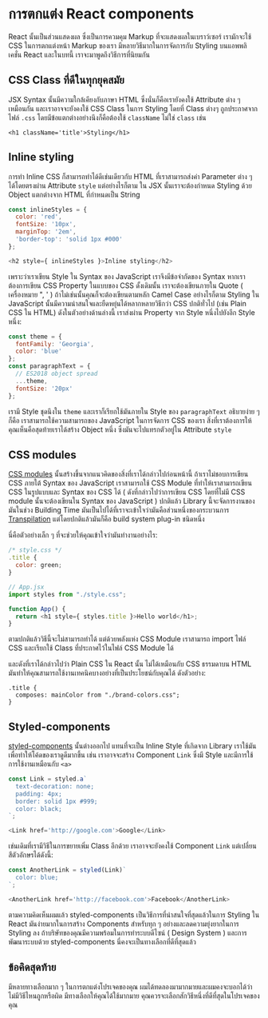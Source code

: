 # การตกแต่ง React components

React นั้นเป็นส่วนแสดงผล ซึ่งเป็นการควมคุม Markup ที่จะแสดงผลในเบราว์เซอร์ เรามักจะใช้ CSS ในการตกแต่งหน้า Markup ของเรา มีหลายวิธีมากในการจัดการกับ Styling บนแอพพลิเคชั่น React และในบทนี้ เราจะมาพูดถึงวิธีการที่นิยมกัน

## CSS Class ที่ดีในทุกยุคสมัย

JSX Syntax นั้นมีความใกล้เคียงกับภาษา HTML ซึ่งนั่นก็คือเรายังคงใช้ Attribute ต่าง ๆ เหมือนกัน และเราอาจจะยังคงใช้ CSS Class ในการ Styling โดยที่ Class ต่างๆ ถูกประกาศจากไฟล์ `.css` โดยมีข้อแตกต่างอย่างนึงก็คือต้องใช้ `className` ไม่ใช่ `class` เช่น

```
<h1 className='title'>Styling</h1>
``` 

## Inline styling

การทำ Inline CSS ก็สามารถทำได้ดีเช่นเดียวกับ HTML ที่เราสามารถส่งค่า Parameter ต่าง ๆ ได้โดยตรงผ่าน Attribute `style` แต่อย่างไรก็ตาม ใน JSX นั้นเราจะต้องกำหนด Styling ด้วย Object แตกต่างจาก HTML ที่กำหนดเป็น String

```js
const inlineStyles = {
  color: 'red',
  fontSize: '10px',
  marginTop: '2em',
  'border-top': 'solid 1px #000'
};

<h2 style={ inlineStyles }>Inline styling</h2>
```

เพราะว่าเราเขียน Style ใน Syntax ของ JavaScript เราจึงมีข้อจำกัดของ Syntax
หากเราต้องการเขียน CSS Property ในแบบของ CSS ดั้งเดิมนั้น  เราจะต้องเขียนภายใน Quote ( เครื่องหมาย ", ' ) ถ้าไม่เช่นนั้นคุณก็จะต้องเขียนตามหลัก Camel Case อย่างไรก็ตาม Styling ใน JavaScript นั้นมีความน่าสนใจและยืดหยุ่นได้หลากหลายวิธีกว่า CSS ปกติทั่วไป (เช่น Plain CSS ใน HTML) ดังในตัวอย่างด้านล่างนี้ เราส่งผ่าน Property จาก Style หนึ่งไปยังอีก Style หนึ่ง:

```js
const theme = {
  fontFamily: 'Georgia',
  color: 'blue'
};
const paragraphText = {
  // ES2018 object spread
  ...theme,
  fontSize: '20px'
};
```

เรามี Style ชุดนึงใน `theme` และเราก็เรียกใช้มันภายใน Style ของ `paragraphText` อธิบายง่าย ๆ ก็คือ เราสามารถใช้ความสามารถของ JavaScript ในการจัดการ CSS ของเรา สิ่งที่เราต้องการให้คุณเห็นคือสุดท้ายเราได้สร้าง Object หนึ่ง ซึ่งมันจะไปแทรกตัวอยู่ใน Attribute `style`

## CSS modules

[CSS modules](https://github.com/css-modules/css-modules/blob/master/docs/get-started.md) นั้นสร้างขึ้นจากแนวคิดของสิ่งที่เราได้กล่าวไปก่อนหน้านี้ ถ้าเราไม่ชอบการเขียน CSS ภายใต้ Syntax ของ JavaScript เราสามารถใช้ CSS Module ที่ทำให้เราสามารถเขียน CSS ในรูปแบบและ Syntax ของ CSS ได้ ( ดังที่กล่าวไปว่าการเขียน CSS โดยที่ไม่มี CSS module นั้นจะต้องเขียนใน Syntax ของ JavaScript )
ปกติแล้ว Library นี้จะจัดการงานของมันในช่วง Building Time มันเป็นไปได้ที่เราจะเข้าใจว่ามันคือส่วนหนึ่งของกระบวนการ [Transpilation](https://scotch.io/tutorials/javaScript-transpilers-what-they-are-why-we-need-them) แต่โดยปกติแล้วมันก็คือ build system plug-in ชนิดหนึ่ง

นี่คือตัวอย่างเล็ก ๆ ที่จะช่วยให้คุณเข้าใจว่ามันทำงานอย่างไร:

```js
/* style.css */
.title {
  color: green;
}

// App.jsx
import styles from "./style.css";

function App() {
  return <h1 style={ styles.title }>Hello world</h1>;
}
```

ตามปกติแล้ววิธีนี้จะไม่สามารถทำได้ แต่ด้วยพลังแห่ง CSS Module เราสามารถ import ไฟล์ CSS และเรียกใช้ Class ที่ประกาศไว้ในไฟล์ CSS Module ได้

และดังที่เราได้กล่าวไปว่า Plain CSS ใน React นั้น ไม่ได้เหมือนกับ CSS ธรรมดาบน HTML มันทำให้คุณสามารถใช้งานเทคนิคบางอย่างที่เป็นประโยชน์กับคุณได้ ดังตัวอย่าง:

```
.title {
  composes: mainColor from "./brand-colors.css";
}
```

## Styled-components

[styled-components](https://www.styled-components.com/) นั้นต่างออกไป แทนที่จะเป็น Inline Style ที่เกิดจาก Library เราใช้มันเพื่อทำให้โค้ดของเราดูดีมากขึ้น เช่น เราอาจจะสร้าง Component `Link` ซึ่งมี Style และมีการใช้การใช้งานเหมือนกับ `<a>`

```js
const Link = styled.a`
  text-decoration: none;
  padding: 4px;
  border: solid 1px #999;
  color: black;
`;

<Link href='http://google.com'>Google</Link>
```

เช่นเดิมที่เรามีวิธีในการขยายเพิ่ม Class อีกด้วย เราอาจจะยังคงใช้ Component `Link` แต่เปลี่ยนสีตัวอักษรได้ดังนี้:

```js
const AnotherLink = styled(Link)`
  color: blue;
`;

<AnotherLink href='http://facebook.com'>Facebook</AnotherLink>
```

ตามความคิดเห็นผมแล้ว styled-components เป็นวิธีการที่น่าสนใจที่สุดแล้วในการ Styling ใน React มันง่ายมากในการสร้าง Components สำหรับทุก ๆ อย่างและลดความยุ่งยากในการ Styling ลง ถ้าบริษัทของคุณมีความพร้อมในการทำระบบดีไซน์ ( Design System ) และการพัฒนาระบบด้วย styled-components นี่คงจะเป็นทางเลือกที่ดีที่สุดแล้ว

## ข้อคิดสุดท้าย

มีหลายทางเลือกมาก ๆ ในการตกแต่งโปรเจคของคุณ ผมได้ทดลองมามากมายและผมคงจะบอกได้ว่าไม่มีวิธีไหนถูกหรือผิด มีทางเลือกให้คุณได้ใช้มากมาย คุณควรจะเลือกสักวิธีหนึ่งที่ดีที่สุดในโปรเจคของคุณ
